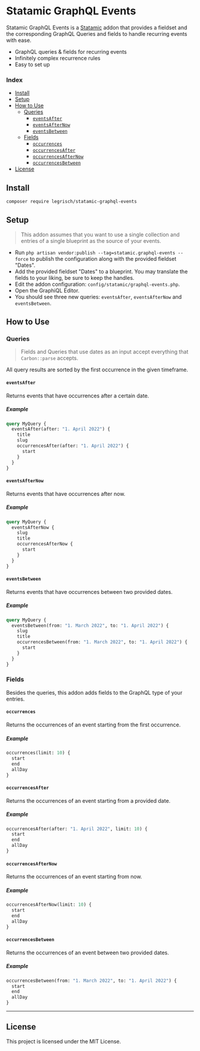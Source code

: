 # Statamic GraphQL Events <!-- omit in toc -->

Statamic GraphQL Events is a [Statamic](https://statamic.com/) addon that provides a fieldset and the corresponding GraphQL Queries and fields to handle recurring events with ease.

- GraphQL queries & fields for recurring events
- Infinitely complex recurrence rules
- Easy to set up

### Index <!-- omit in toc -->

- [Install](#install)
- [Setup](#setup)
- [How to Use](#how-to-use)
  - [Queries](#queries)
    - [`eventsAfter`](#eventsafter)
    - [`eventsAfterNow`](#eventsafternow)
    - [`eventsBetween`](#eventsbetween)
  - [Fields](#fields)
    - [`occurrences`](#occurrences)
    - [`occurrencesAfter`](#occurrencesafter)
    - [`occurrencesAfterNow`](#occurrencesafternow)
    - [`occurrencesBetween`](#occurrencesbetween)
- [License](#license)

## Install

``` bash
composer require legrisch/statamic-graphql-events
```

## Setup

> This addon assumes that you want to use a single collection and entries of a single blueprint as the source of your events.

- Run `php artisan vendor:publish --tag=statamic.graphql-events --force` to publish the configuration along with the provided fieldset "Dates".
- Add the provided fieldset "Dates" to a blueprint. You may translate the fields to your liking, be sure to keep the
  handles.
- Edit the addon configuration: `config/statamic/graphql-events.php`.
- Open the GraphiQL Editor.
- You should see three new queries: `eventsAfter`, `eventsAfterNow` and `eventsBetween`.

## How to Use

### Queries

> Fields and Queries that use dates as an input accept everything that `Carbon::parse` accepts.

All query results are sorted by the first occurrence in the given timeframe.

#### `eventsAfter`

Returns events that have occurrences after a certain date.

##### Example <!-- omit in toc --> <!-- omit in toc -->

```graphql
query MyQuery {
  eventsAfter(after: "1. April 2022") {
    title
    slug
    occurrencesAfter(after: "1. April 2022") {
      start
    }
  }
}
```

#### `eventsAfterNow`

Returns events that have occurrences after now.

##### Example <!-- omit in toc --> <!-- omit in toc -->

```graphql
query MyQuery {
  eventsAfterNow {
    slug
    title
    occurrencesAfterNow {
      start
    }
  }
}
```

#### `eventsBetween`

Returns events that have occurrences between two provided dates.

##### Example <!-- omit in toc --> <!-- omit in toc -->

```graphql
query MyQuery {
  eventsBetween(from: "1. March 2022", to: "1. April 2022") {
    slug
    title
    occurrencesBetween(from: "1. March 2022", to: "1. April 2022") {
      start
    }
  }
}
```

### Fields

Besides the queries, this addon adds fields to the GraphQL type of your entries.

#### `occurrences`

Returns the occurrences of an event starting from the first occurrence.

##### Example <!-- omit in toc -->

```graphql
occurrences(limit: 10) {
  start
  end
  allDay
}
```

#### `occurrencesAfter`

Returns the occurrences of an event starting from a provided date.

##### Example <!-- omit in toc -->

```graphql
occurrencesAfter(after: "1. April 2022", limit: 10) {
  start
  end
  allDay
}
```

#### `occurrencesAfterNow`

Returns the occurrences of an event starting from now.

##### Example <!-- omit in toc -->

```graphql
occurrencesAfterNow(limit: 10) {
  start
  end
  allDay
}
```

#### `occurrencesBetween`

Returns the occurrences of an event between two provided dates.

##### Example <!-- omit in toc -->

```graphql
occurrencesBetween(from: "1. March 2022", to: "1. April 2022") {
  start
  end
  allDay
}
```

---

## License

This project is licensed under the MIT License.
